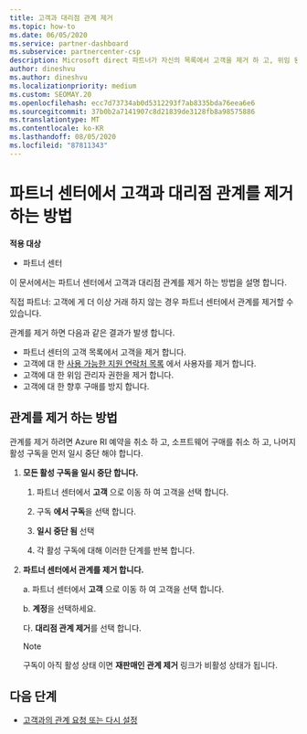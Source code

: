 ```yaml
---
title: 고객과 대리점 관계 제거
ms.topic: how-to
ms.date: 06/05/2020
ms.service: partner-dashboard
ms.subservice: partnercenter-csp
description: Microsoft direct 파트너가 자신의 목록에서 고객을 제거 하 고, 위임 된 관리자 권한을 제거 하 고, 고객에 대 한 지원 또는 구매를 중지 하는 방법을 알아보세요.
author: dineshvu
ms.author: dineshvu
ms.localizationpriority: medium
ms.custom: SEOMAY.20
ms.openlocfilehash: ecc7d73734ab0d5312293f7ab8335bda76eea6e6
ms.sourcegitcommit: 37b0b2a7141907c8d21839de3128fb8a98575886
ms.translationtype: MT
ms.contentlocale: ko-KR
ms.lasthandoff: 08/05/2020
ms.locfileid: "87811343"
---
```

# <a name="how-to-remove-a-reseller-relationship-with-a-customer-in-partner-center"></a>파트너 센터에서 고객과 대리점 관계를 제거 하는 방법

**적용 대상**

- 파트너 센터

이 문서에서는 파트너 센터에서 고객과 대리점 관계를 제거 하는 방법을 설명 합니다.

직접 파트너: 고객에 게 더 이상 거래 하지 않는 경우 파트너 센터에서 관계를 제거할 수 있습니다.

관계를 제거 하면 다음과 같은 결과가 발생 합니다.

- 파트너 센터의 고객 목록에서 고객을 제거 합니다.
- 고객에 대 한 [사용 가능한 지원 연락처 목록](assign-support-contacts.md) 에서 사용자를 제거 합니다.
- 고객에 대 한 위임 관리자 권한을 제거 합니다.
- 고객에 대 한 향후 구매를 방지 합니다.

## <a name="how-to-remove-a-relationship"></a>관계를 제거 하는 방법

관계를 제거 하려면 Azure RI 예약을 취소 하 고, 소프트웨어 구매를 취소 하 고, 나머지 활성 구독을 먼저 일시 중단 해야 합니다.

1. **모든 활성 구독을 일시 중단 합니다.**

   1. 파트너 센터에서 **고객** 으로 이동 하 여 고객을 선택 합니다.

   2. 구독 **에서 구독**을 선택 합니다.

   3. **일시 중단 됨** 선택

   4. 각 활성 구독에 대해 이러한 단계를 반복 합니다.

2. **파트너 센터에서 관계를 제거 합니다.**

   a. 파트너 센터에서 **고객** 으로 이동 하 여 고객을 선택 합니다.

   b. **계정**을 선택하세요.

   다. **대리점 관계 제거**를 선택 합니다.

   > [!NOTE]
   > 구독이 아직 활성 상태 이면 **재판매인 관계 제거** 링크가 비활성 상태가 됩니다.

## <a name="next-steps"></a>다음 단계

- [고객과의 관계 요청 또는 다시 설정](request-a-relationship-with-a-customer.md)
